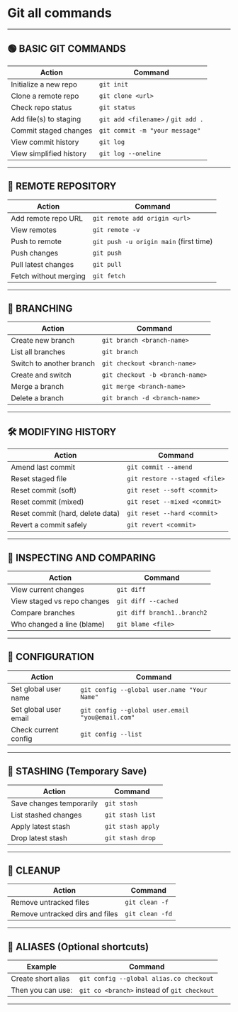# Git all commands

---

## 🟢 BASIC GIT COMMANDS

| Action | Command |
| --- | --- |
| Initialize a new repo | `git init` |
| Clone a remote repo | `git clone <url>` |
| Check repo status | `git status` |
| Add file(s) to staging | `git add <filename>` / `git add .` |
| Commit staged changes | `git commit -m "your message"` |
| View commit history | `git log` |
| View simplified history | `git log --oneline` |

---

## 🔄 REMOTE REPOSITORY

| Action | Command |
| --- | --- |
| Add remote repo URL | `git remote add origin <url>` |
| View remotes | `git remote -v` |
| Push to remote | `git push -u origin main` (first time) |
| Push changes | `git push` |
| Pull latest changes | `git pull` |
| Fetch without merging | `git fetch` |

---

## 🌳 BRANCHING

| Action | Command |
| --- | --- |
| Create new branch | `git branch <branch-name>` |
| List all branches | `git branch` |
| Switch to another branch | `git checkout <branch-name>` |
| Create and switch | `git checkout -b <branch-name>` |
| Merge a branch | `git merge <branch-name>` |
| Delete a branch | `git branch -d <branch-name>` |

---

## 🛠️ MODIFYING HISTORY

| Action | Command |
| --- | --- |
| Amend last commit | `git commit --amend` |
| Reset staged file | `git restore --staged <file>` |
| Reset commit (soft) | `git reset --soft <commit>` |
| Reset commit (mixed) | `git reset --mixed <commit>` |
| Reset commit (hard, delete data) | `git reset --hard <commit>` |
| Revert a commit safely | `git revert <commit>` |

---

## 🧪 INSPECTING AND COMPARING

| Action | Command |
| --- | --- |
| View current changes | `git diff` |
| View staged vs repo changes | `git diff --cached` |
| Compare branches | `git diff branch1..branch2` |
| Who changed a line (blame) | `git blame <file>` |

---

## 🔐 CONFIGURATION

| Action | Command |
| --- | --- |
| Set global user name | `git config --global user.name "Your Name"` |
| Set global user email | `git config --global user.email "you@email.com"` |
| Check current config | `git config --list` |

---

## 📁 STASHING (Temporary Save)

| Action | Command |
| --- | --- |
| Save changes temporarily | `git stash` |
| List stashed changes | `git stash list` |
| Apply latest stash | `git stash apply` |
| Drop latest stash | `git stash drop` |

---

## 🧹 CLEANUP

| Action | Command |
| --- | --- |
| Remove untracked files | `git clean -f` |
| Remove untracked dirs and files | `git clean -fd` |

---

## 🧠 ALIASES (Optional shortcuts)

| Example | Command |
| --- | --- |
| Create short alias | `git config --global alias.co checkout` |
| Then you can use: | `git co <branch>` instead of `git checkout` |

---